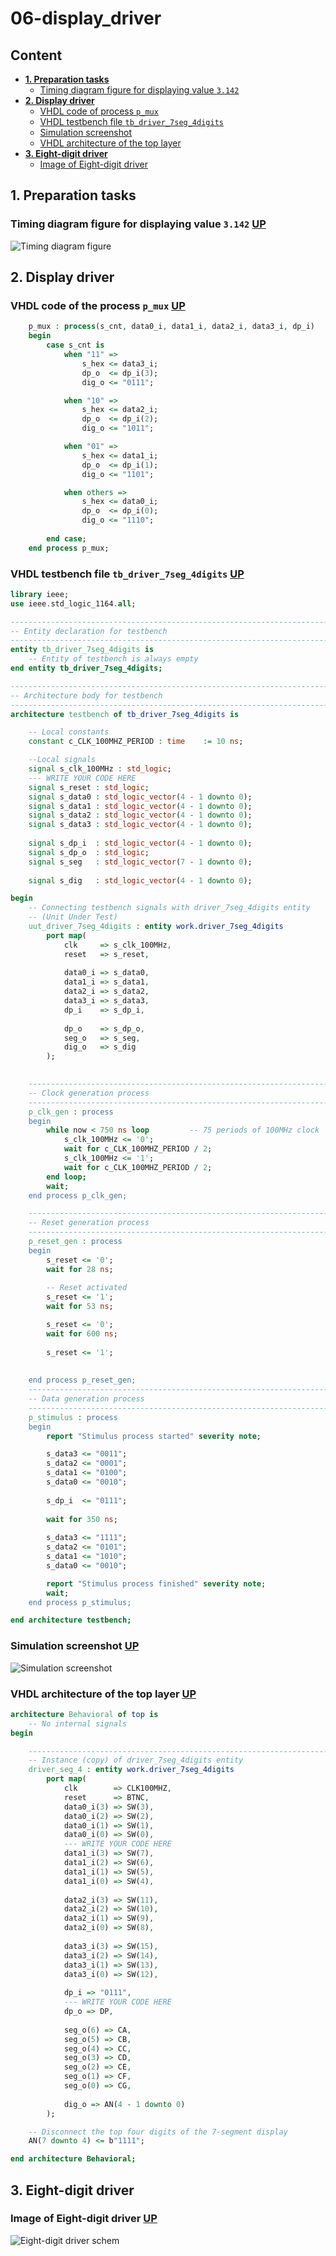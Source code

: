 # 06-display_driver

## Content
- [**1. Preparation tasks**](https://github.com/xhruby28/Digital-electronics-1/tree/main/Labs/06-display_driver#1-preparation-tasks)
    - [Timing diagram figure for displaying value `3.142`](https://github.com/xhruby28/Digital-electronics-1/tree/main/Labs/06-display_driver#timing-diagram-figure-for-displaying-value-3142-up)
- [**2. Display driver**](https://github.com/xhruby28/Digital-electronics-1/tree/main/Labs/06-display_driver#2-display-driver)
    - [VHDL code of process `p_mux`](https://github.com/xhruby28/Digital-electronics-1/tree/main/Labs/06-display_driver#vhdl-code-of-the-process-p_mux-up)
    - [VHDL testbench file `tb_driver_7seg_4digits`](https://github.com/xhruby28/Digital-electronics-1/tree/main/Labs/06-display_driver#vhdl-testbench-file-tb_driver_7seg_4digits-up)
    - [Simulation screenshot](https://github.com/xhruby28/Digital-electronics-1/tree/main/Labs/06-display_driver#simulation-screenshot-up) 
    - [VHDL architecture of the top layer](https://github.com/xhruby28/Digital-electronics-1/tree/main/Labs/06-display_driver#vhdl-architecture-of-the-top-layer-up)   
- [**3. Eight-digit driver**](https://github.com/xhruby28/Digital-electronics-1/tree/main/Labs/06-display_driver#3-eight-digit-driver)
    - [Image of Eight-digit driver](https://github.com/xhruby28/Digital-electronics-1/tree/main/Labs/06-display_driver#image-of-eight-digit-driver-up)


## 1. Preparation tasks

### Timing diagram figure for displaying value `3.142` [UP](https://github.com/xhruby28/Digital-electronics-1/tree/main/Labs/06-display_driver#content)

![Timing diagram figure](Images/wavedrom.png)

## 2. Display driver

### VHDL code of the process `p_mux` [UP](https://github.com/xhruby28/Digital-electronics-1/tree/main/Labs/06-display_driver#content) 

```vhdl
    p_mux : process(s_cnt, data0_i, data1_i, data2_i, data3_i, dp_i)
    begin
        case s_cnt is
            when "11" =>
                s_hex <= data3_i;
                dp_o  <= dp_i(3);
                dig_o <= "0111";

            when "10" =>
                s_hex <= data2_i;
                dp_o  <= dp_i(2);
                dig_o <= "1011";

            when "01" =>
                s_hex <= data1_i;
                dp_o  <= dp_i(1);
                dig_o <= "1101";

            when others =>
                s_hex <= data0_i;
                dp_o  <= dp_i(0);
                dig_o <= "1110";
                
        end case;
    end process p_mux;
```

### VHDL testbench file `tb_driver_7seg_4digits` [UP](https://github.com/xhruby28/Digital-electronics-1/tree/main/Labs/06-display_driver#content)

```vhdl
library ieee;
use ieee.std_logic_1164.all;

------------------------------------------------------------------------
-- Entity declaration for testbench
------------------------------------------------------------------------
entity tb_driver_7seg_4digits is
    -- Entity of testbench is always empty
end entity tb_driver_7seg_4digits;

------------------------------------------------------------------------
-- Architecture body for testbench
------------------------------------------------------------------------
architecture testbench of tb_driver_7seg_4digits is

    -- Local constants
    constant c_CLK_100MHZ_PERIOD : time    := 10 ns;

    --Local signals
    signal s_clk_100MHz : std_logic;
    --- WRITE YOUR CODE HERE
    signal s_reset : std_logic;
    signal s_data0 : std_logic_vector(4 - 1 downto 0);
    signal s_data1 : std_logic_vector(4 - 1 downto 0);
    signal s_data2 : std_logic_vector(4 - 1 downto 0);
    signal s_data3 : std_logic_vector(4 - 1 downto 0);
    
    signal s_dp_i  : std_logic_vector(4 - 1 downto 0);
    signal s_dp_o  : std_logic;
    signal s_seg   : std_logic_vector(7 - 1 downto 0);
    
    signal s_dig   : std_logic_vector(4 - 1 downto 0);

begin
    -- Connecting testbench signals with driver_7seg_4digits entity
    -- (Unit Under Test)
    uut_driver_7seg_4digits : entity work.driver_7seg_4digits
        port map(
            clk     => s_clk_100MHz, 
            reset   => s_reset, 
            
            data0_i => s_data0,
            data1_i => s_data1,
            data2_i => s_data2,
            data3_i => s_data3,
            dp_i    => s_dp_i,
             
            dp_o    => s_dp_o, 
            seg_o   => s_seg,
            dig_o   => s_dig
        );
    

    --------------------------------------------------------------------
    -- Clock generation process
    --------------------------------------------------------------------
    p_clk_gen : process
    begin
        while now < 750 ns loop         -- 75 periods of 100MHz clock
            s_clk_100MHz <= '0';
            wait for c_CLK_100MHZ_PERIOD / 2;
            s_clk_100MHz <= '1';
            wait for c_CLK_100MHZ_PERIOD / 2;
        end loop;
        wait;
    end process p_clk_gen;

    --------------------------------------------------------------------
    -- Reset generation process
    --------------------------------------------------------------------
    p_reset_gen : process
    begin
        s_reset <= '0';
        wait for 28 ns;
        
        -- Reset activated
        s_reset <= '1';
        wait for 53 ns;

        s_reset <= '0';
        wait for 600 ns;
        
        s_reset <= '1';
        
        
    end process p_reset_gen;
    --------------------------------------------------------------------
    -- Data generation process
    --------------------------------------------------------------------
    p_stimulus : process
    begin
        report "Stimulus process started" severity note;

        s_data3 <= "0011";
        s_data2 <= "0001";
        s_data1 <= "0100";
        s_data0 <= "0010";
               
        s_dp_i  <= "0111";
        
        wait for 350 ns;
        
        s_data3 <= "1111";
        s_data2 <= "0101";
        s_data1 <= "1010";
        s_data0 <= "0010";

        report "Stimulus process finished" severity note;
        wait;
    end process p_stimulus;

end architecture testbench;
```

### Simulation screenshot [UP](https://github.com/xhruby28/Digital-electronics-1/tree/main/Labs/06-display_driver#content)

![Simulation screenshot](Images/waveforms.png)

### VHDL architecture of the top layer [UP](https://github.com/xhruby28/Digital-electronics-1/tree/main/Labs/06-display_driver#content)

```vhdl
architecture Behavioral of top is
    -- No internal signals
begin

    --------------------------------------------------------------------
    -- Instance (copy) of driver_7seg_4digits entity
    driver_seg_4 : entity work.driver_7seg_4digits
        port map(
            clk        => CLK100MHZ,
            reset      => BTNC,
            data0_i(3) => SW(3),
            data0_i(2) => SW(2),
            data0_i(1) => SW(1),
            data0_i(0) => SW(0),
            --- WRITE YOUR CODE HERE
            data1_i(3) => SW(7),
            data1_i(2) => SW(6),
            data1_i(1) => SW(5),
            data1_i(0) => SW(4),
            
            data2_i(3) => SW(11),
            data2_i(2) => SW(10),
            data2_i(1) => SW(9),
            data2_i(0) => SW(8),
            
            data3_i(3) => SW(15),
            data3_i(2) => SW(14),
            data3_i(1) => SW(13),
            data3_i(0) => SW(12),
            
            dp_i => "0111",
            --- WRITE YOUR CODE HERE
            dp_o => DP,
            
            seg_o(6) => CA,
            seg_o(5) => CB,
            seg_o(4) => CC,
            seg_o(3) => CD,
            seg_o(2) => CE,
            seg_o(1) => CF,
            seg_o(0) => CG,
            
            dig_o => AN(4 - 1 downto 0)           
        );

    -- Disconnect the top four digits of the 7-segment display
    AN(7 downto 4) <= b"1111";

end architecture Behavioral;
```

## 3. Eight-digit driver

### Image of Eight-digit driver [UP](https://github.com/xhruby28/Digital-electronics-1/tree/main/Labs/06-display_driver#content)

![Eight-digit driver schem](Images/8-dd_schem.png)